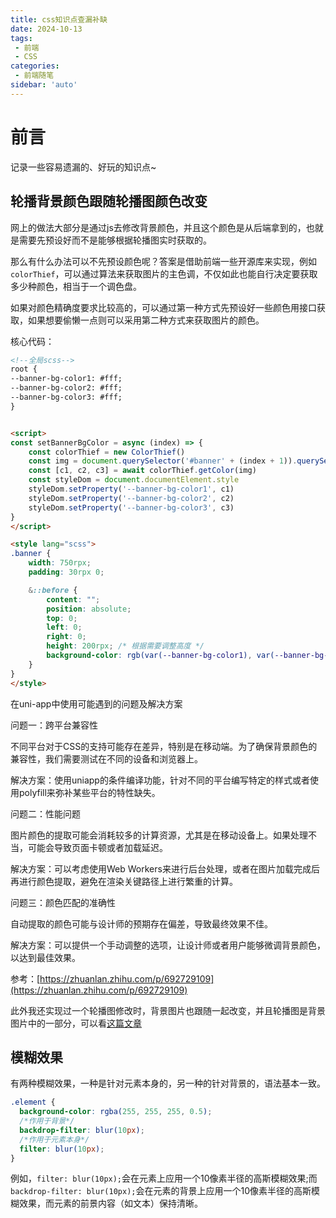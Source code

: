 ```yaml
---
title: css知识点查漏补缺
date: 2024-10-13
tags:
 - 前端
 - CSS
categories: 
 - 前端随笔
sidebar: 'auto'
---
```

# 前言
记录一些容易遗漏的、好玩的知识点~

## 轮播背景颜色跟随轮播图颜色改变
网上的做法大部分是通过js去修改背景颜色，并且这个颜色是从后端拿到的，也就是需要先预设好而不是能够根据轮播图实时获取的。

那么有什么办法可以不先预设颜色呢？答案是借助前端一些开源库来实现，例如`colorThief`，可以通过算法来获取图片的主色调，不仅如此也能自行决定要获取多少种颜色，相当于一个调色盘。

如果对颜色精确度要求比较高的，可以通过第一种方式先预设好一些颜色用接口获取，如果想要偷懒一点则可以采用第二种方式来获取图片的颜色。

核心代码：
```html
<!--全局scss-->
root {
--banner-bg-color1: #fff;
--banner-bg-color2: #fff;
--banner-bg-color3: #fff;
}


<script>
const setBannerBgColor = async (index) => {
    const colorThief = new ColorThief()
    const img = document.querySelector('#banner' + (index + 1)).querySelector('img')
    const [c1, c2, c3] = await colorThief.getColor(img)
    const styleDom = document.documentElement.style
    styleDom.setProperty('--banner-bg-color1', c1)
    styleDom.setProperty('--banner-bg-color2', c2)
    styleDom.setProperty('--banner-bg-color3', c3)
}
</script>

<style lang="scss">
.banner {
    width: 750rpx;
    padding: 30rpx 0;

    &::before {
        content: "";
        position: absolute;
        top: 0;
        left: 0;
        right: 0;
        height: 200rpx; /* 根据需要调整高度 */
        background-color: rgb(var(--banner-bg-color1), var(--banner-bg-color2), var(--banner-bg-color3));
    }
}
</style>
```
在uni-app中使用可能遇到的问题及解决方案

问题一：跨平台兼容性

不同平台对于CSS的支持可能存在差异，特别是在移动端。为了确保背景颜色的兼容性，我们需要测试在不同的设备和浏览器上。

解决方案：使用uniapp的条件编译功能，针对不同的平台编写特定的样式或者使用polyfill来弥补某些平台的特性缺失。

问题二：性能问题

图片颜色的提取可能会消耗较多的计算资源，尤其是在移动设备上。如果处理不当，可能会导致页面卡顿或者加载延迟。

解决方案：可以考虑使用Web Workers来进行后台处理，或者在图片加载完成后再进行颜色提取，避免在渲染关键路径上进行繁重的计算。

问题三：颜色匹配的准确性

自动提取的颜色可能与设计师的预期存在偏差，导致最终效果不佳。

解决方案：可以提供一个手动调整的选项，让设计师或者用户能够微调背景颜色，以达到最佳效果。

参考：[https://zhuanlan.zhihu.com/p/692729109](https://zhuanlan.zhihu.com/p/692729109)

此外我还实现过一个轮播图修改时，背景图片也跟随一起改变，并且轮播图是背景图片中的一部分，可以看[这篇文章](/frontEnd/uniapp实现轮播图和背景图双重切换.html)

## 模糊效果
有两种模糊效果，一种是针对元素本身的，另一种的针对背景的，语法基本一致。
```css
.element {
  background-color: rgba(255, 255, 255, 0.5);
  /*作用于背景*/
  backdrop-filter: blur(10px);
  /*作用于元素本身*/
  filter: blur(10px);
}
```
例如，`filter: blur(10px);`会在元素上应用一个10像素半径的高斯模糊效果;而`backdrop-filter: blur(10px);`会在元素的背景上应用一个10像素半径的高斯模糊效果，而元素的前景内容（如文本）保持清晰。